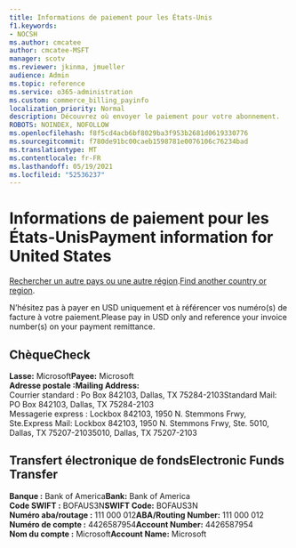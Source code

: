 ```yaml
---
title: Informations de paiement pour les États-Unis
f1.keywords:
- NOCSH
ms.author: cmcatee
author: cmcatee-MSFT
manager: scotv
ms.reviewer: jkinma, jmueller
audience: Admin
ms.topic: reference
ms.service: o365-administration
ms.custom: commerce_billing_payinfo
localization_priority: Normal
description: Découvrez où envoyer le paiement pour votre abonnement.
ROBOTS: NOINDEX, NOFOLLOW
ms.openlocfilehash: f8f5cd4acb6bf8029ba3f953b2681d0619330776
ms.sourcegitcommit: f780de91bc00caeb1598781e0076106c76234bad
ms.translationtype: MT
ms.contentlocale: fr-FR
ms.lasthandoff: 05/19/2021
ms.locfileid: "52536237"
---
```

# <a name="payment-information-for-united-states"></a><span data-ttu-id="4b654-103">Informations de paiement pour les États-Unis</span><span class="sxs-lookup"><span data-stu-id="4b654-103">Payment information for United States</span></span>

<span data-ttu-id="4b654-104">[Rechercher un autre pays ou une autre région](../billing-and-payments/pay-for-your-subscription.md).</span><span class="sxs-lookup"><span data-stu-id="4b654-104">[Find another country or region](../billing-and-payments/pay-for-your-subscription.md).</span></span>

<span data-ttu-id="4b654-105">N’hésitez pas à payer en USD uniquement et à référencer vos numéro(s) de facture à votre paiement.</span><span class="sxs-lookup"><span data-stu-id="4b654-105">Please pay in USD only and reference your invoice number(s) on your payment remittance.</span></span>

## <a name="check"></a><span data-ttu-id="4b654-106">Chèque</span><span class="sxs-lookup"><span data-stu-id="4b654-106">Check</span></span>

<span data-ttu-id="4b654-107">**Lasse:** Microsoft</span><span class="sxs-lookup"><span data-stu-id="4b654-107">**Payee:** Microsoft</span></span>  
<span data-ttu-id="4b654-108">**Adresse postale :**</span><span class="sxs-lookup"><span data-stu-id="4b654-108">**Mailing Address:**</span></span>  
<span data-ttu-id="4b654-109">Courrier standard : Po Box 842103, Dallas, TX 75284-2103</span><span class="sxs-lookup"><span data-stu-id="4b654-109">Standard Mail: PO Box 842103, Dallas, TX 75284-2103</span></span>  
<span data-ttu-id="4b654-110">Messagerie express : Lockbox 842103, 1950 N. Stemmons Frwy, Ste.</span><span class="sxs-lookup"><span data-stu-id="4b654-110">Express Mail: Lockbox 842103, 1950 N. Stemmons Frwy, Ste.</span></span> <span data-ttu-id="4b654-111">5010, Dallas, TX 75207-2103</span><span class="sxs-lookup"><span data-stu-id="4b654-111">5010, Dallas, TX 75207-2103</span></span>

## <a name="electronic-funds-transfer"></a><span data-ttu-id="4b654-112">Transfert électronique de fonds</span><span class="sxs-lookup"><span data-stu-id="4b654-112">Electronic Funds Transfer</span></span>

<span data-ttu-id="4b654-113">**Banque :** Bank of America</span><span class="sxs-lookup"><span data-stu-id="4b654-113">**Bank:** Bank of America</span></span>  
<span data-ttu-id="4b654-114">**Code SWIFT :** BOFAUS3N</span><span class="sxs-lookup"><span data-stu-id="4b654-114">**SWIFT Code:** BOFAUS3N</span></span>  
<span data-ttu-id="4b654-115">**Numéro aba/routage :** 111 000 012</span><span class="sxs-lookup"><span data-stu-id="4b654-115">**ABA/Routing Number:** 111 000 012</span></span>  
<span data-ttu-id="4b654-116">**Numéro de compte :** 4426587954</span><span class="sxs-lookup"><span data-stu-id="4b654-116">**Account Number:** 4426587954</span></span>  
<span data-ttu-id="4b654-117">**Nom du compte :** Microsoft</span><span class="sxs-lookup"><span data-stu-id="4b654-117">**Account Name:** Microsoft</span></span>
